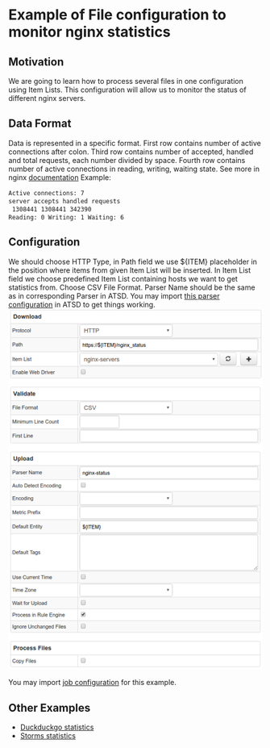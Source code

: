 # Example of File configuration to monitor nginx statistics

## Motivation

We are going to learn how to process several files in one configuration using Item Lists. This configuration will allow us to monitor the status of different nginx servers.

## Data Format

Data is represented in a specific format. First row contains number of active connections after colon. Third row contains number of accepted, handled and total requests, each number divided by space. Fourth row contains number of active connections in reading, writing, waiting state. See more in nginx [documentation](https://nginx.org/en/docs/http/ngx_http_stub_status_module.html) 
Example:
```
Active connections: 7 
server accepts handled requests
 1308441 1308441 342390 
Reading: 0 Writing: 1 Waiting: 6
```


## Configuration

We should choose HTTP Type, in Path field we use ${ITEM} placeholder in the position where items from given Item List will be inserted. In Item List field we choose predefined Item List containing hosts we want to get statistics from. Choose CSV File Format. Parser Name should be the same as in corresponding Parser in ATSD.
You may import [this parser configuration](./configs/nginx_parser.xml) in ATSD to get things working. 
![](./images/nginx_config.png)

You may import [job configuration](./configs/nginx-statistics.xml) for this example.

## Other Examples

* [Duckduckgo statistics](./examples/file/duckduckgo.md)
* [Storms statistics](./examples/file/storms.md)
